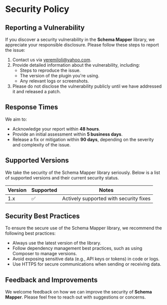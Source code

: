 # Security Policy



## Reporting a Vulnerability

If you discover a security vulnerability in the **Schema Mapper** library, we appreciate your responsible disclosure. Please follow these steps to report the issue:

1. Contact us via [yeremiloli@yahoo.com](mailto:yeremiloli@yahoo.com).
2. Provide detailed information about the vulnerability, including:
    - Steps to reproduce the issue.
    - The version of the plugin you're using.
    - Any relevant logs or screenshots.
3. Please do not disclose the vulnerability publicly until we have addressed it and released a patch.

## Response Times

We aim to:
- Acknowledge your report within **48 hours**.
- Provide an initial assessment within **5 business days**.
- Release a fix or mitigation within **90 days**, depending on the severity and complexity of the issue.

## Supported Versions

We take the security of the Schema Mapper library seriously. Below is a list of supported versions and their current security status.

| Version | Supported | Notes                                  |
|---------|-----------|----------------------------------------|
| 1.x     | ✅         | Actively supported with security fixes |

## Security Best Practices

To ensure the secure use of the Schema Mapper library, we recommend the following best practices:
- Always use the latest version of the library.
- Follow dependency management best practices, such as using Composer to manage versions.
- Avoid exposing sensitive data (e.g., API keys or tokens) in code or logs.
- Use HTTPS for secure communications when sending or receiving data.

## Feedback and Improvements
We welcome feedback on how we can improve the security of **Schema Mapper**. Please feel free to reach out with suggestions or concerns.
